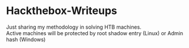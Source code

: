 # Hackthebox-Writeups
Just sharing my methodology in solving HTB machines.<br />
Active machines will be protected by root shadow entry (Linux) or Admin hash (Windows)
